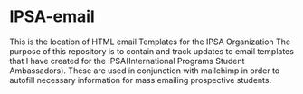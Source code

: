 # IPSA-email
This is the location of HTML email Templates for the IPSA Organization
The purpose of this repository is to contain and track updates to email templates
that I have created for the IPSA(International Programs Student Ambassadors).
These are used in conjunction with mailchimp in order to autofill necessary information for mass emailing prospective students.
